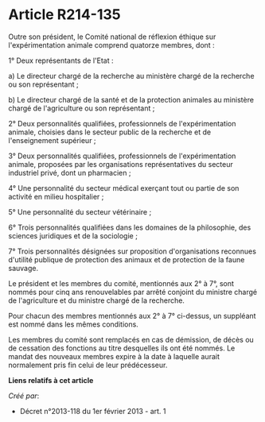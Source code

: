 # Article R214-135

Outre son président, le Comité national de réflexion éthique sur l'expérimentation animale comprend quatorze membres, dont : 

1° Deux représentants de l'Etat : 

a) Le directeur chargé de la recherche au ministère chargé de la recherche ou son représentant ; 

b) Le directeur chargé de la santé et de la protection animales au ministère chargé de l'agriculture ou son représentant ; 

2° Deux personnalités qualifiées, professionnels de l'expérimentation animale, choisies dans le secteur public de la
recherche et de l'enseignement supérieur ; 

3° Deux personnalités qualifiées, professionnels de l'expérimentation animale, proposées par les organisations
représentatives du secteur industriel privé, dont un pharmacien ; 

4° Une personnalité du secteur médical exerçant tout ou partie de son activité en milieu hospitalier ; 

5° Une personnalité du secteur vétérinaire ; 

6° Trois personnalités qualifiées dans les domaines de la philosophie, des sciences juridiques et de la sociologie ; 

7° Trois personnalités désignées sur proposition d'organisations reconnues d'utilité publique de protection des animaux et de
protection de la faune sauvage. 

Le président et les membres du comité, mentionnés aux 2° à 7°, sont nommés pour cinq ans renouvelables par arrêté conjoint du
ministre chargé de l'agriculture et du ministre chargé de la recherche. 

Pour chacun des membres mentionnés aux 2° à 7° ci-dessus, un suppléant est nommé dans les mêmes conditions. 

Les membres du comité sont remplacés en cas de démission, de décès ou de cessation des fonctions au titre desquelles ils ont
été nommés. Le mandat des nouveaux membres expire à la date à laquelle aurait normalement pris fin celui de leur
prédécesseur.

**Liens relatifs à cet article**

_Créé par_:

  - Décret n°2013-118 du 1er février 2013 - art. 1
